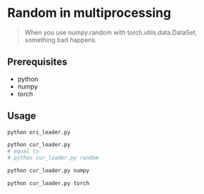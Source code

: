 <!-- ABOUT THE PROJECT -->
# Random in multiprocessing
> When you use numpy.random with torch.utils.data.DataSet, something bad happens.


## Prerequisites

* python
* numpy
* torch


<!-- USAGE EXAMPLES -->
## Usage

```bash
python ori_loader.py

python cur_loader.py 
# equal to 
# python cur_loader.py random

python cur_loader.py numpy

python cur_loader.py torch
```
